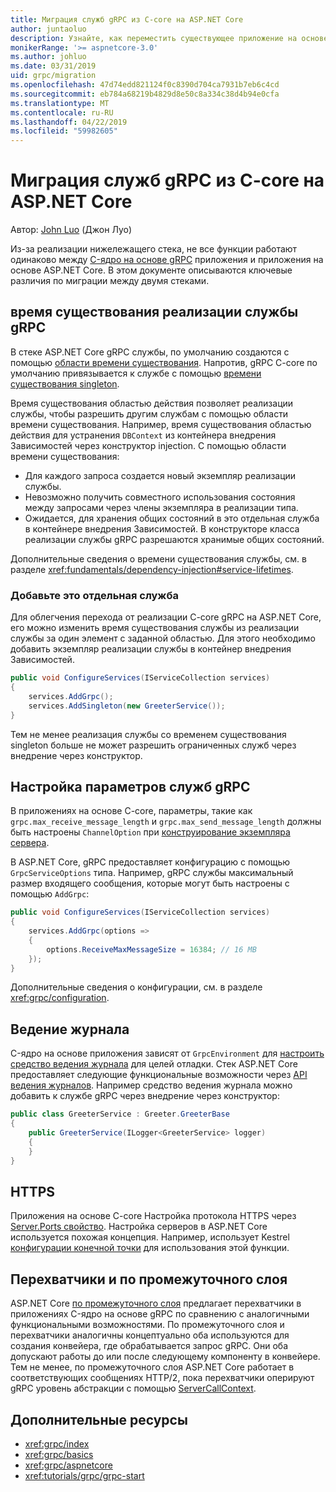 ```yaml
---
title: Миграция служб gRPC из C-core на ASP.NET Core
author: juntaoluo
description: Узнайте, как переместить существующее приложение на основе gRPC C core для запуска на вершине стека ASP.NET Core.
monikerRange: '>= aspnetcore-3.0'
ms.author: johluo
ms.date: 03/31/2019
uid: grpc/migration
ms.openlocfilehash: 47d74edd821124f0c8390d704ca7931b7eb6c4cd
ms.sourcegitcommit: eb784a68219b4829d8e50c8a334c38d4b94e0cfa
ms.translationtype: MT
ms.contentlocale: ru-RU
ms.lasthandoff: 04/22/2019
ms.locfileid: "59982605"
---
```

# <a name="migrating-grpc-services-from-c-core-to-aspnet-core"></a>Миграция служб gRPC из C-core на ASP.NET Core

Автор: [John Luo](https://github.com/juntaoluo) (Джон Луо)

Из-за реализации нижележащего стека, не все функции работают одинаково между [C-ядро на основе gRPC](https://grpc.io/blog/grpc-stacks) приложения и приложения на основе ASP.NET Core. В этом документе описываются ключевые различия по миграции между двумя стеками.

## <a name="grpc-service-implementation-lifetime"></a>время существования реализации службы gRPC

В стеке ASP.NET Core gRPC службы, по умолчанию создаются с помощью [области времени существования](xref:fundamentals/dependency-injection#service-lifetimes). Напротив, gRPC C-core по умолчанию привязывается к службе с помощью [времени существования singleton](xref:fundamentals/dependency-injection#service-lifetimes).

Время существования областью действия позволяет реализации службы, чтобы разрешить другим службам с помощью области времени существования. Например, время существования областью действия для устранения `DBContext` из контейнера внедрения Зависимостей через конструктор injection. С помощью области времени существования:

* Для каждого запроса создается новый экземпляр реализации службы.
* Невозможно получить совместного использования состояния между запросами через члены экземпляра в реализации типа.
* Ожидается, для хранения общих состояний в это отдельная служба в контейнере внедрения Зависимостей. В конструкторе класса реализации службы gRPC разрешаются хранимые общих состояний.

Дополнительные сведения о времени существования службы, см. в разделе <xref:fundamentals/dependency-injection#service-lifetimes>.

### <a name="add-a-singleton-service"></a>Добавьте это отдельная служба

Для облегчения перехода от реализации C-core gRPC на ASP.NET Core, его можно изменить время существования службы из реализации службы за один элемент с заданной областью. Для этого необходимо добавить экземпляр реализации службы в контейнер внедрения Зависимостей.

```csharp
public void ConfigureServices(IServiceCollection services)
{
    services.AddGrpc();
    services.AddSingleton(new GreeterService());
}
```

Тем не менее реализация службы со временем существования singleton больше не может разрешить ограниченных служб через внедрение через конструктор.

## <a name="configure-grpc-services-options"></a>Настройка параметров служб gRPC

В приложениях на основе C-core, параметры, такие как `grpc.max_receive_message_length` и `grpc.max_send_message_length` должны быть настроены `ChannelOption` при [конструирование экземпляра сервера](https://grpc.io/grpc/csharp/api/Grpc.Core.Server.html#Grpc_Core_Server__ctor_System_Collections_Generic_IEnumerable_Grpc_Core_ChannelOption__).

В ASP.NET Core, gRPC предоставляет конфигурацию с помощью `GrpcServiceOptions` типа. Например, gRPC службы максимальный размер входящего сообщения, которые могут быть настроены с помощью `AddGrpc`:

```csharp
public void ConfigureServices(IServiceCollection services)
{
    services.AddGrpc(options =>
    {
        options.ReceiveMaxMessageSize = 16384; // 16 MB
    });
}
```

Дополнительные сведения о конфигурации, см. в разделе <xref:grpc/configuration>.

## <a name="logging"></a>Ведение журнала

C-ядро на основе приложения зависят от `GrpcEnvironment` для [настроить средство ведения журнала](https://grpc.io/grpc/csharp/api/Grpc.Core.GrpcEnvironment.html?q=size#Grpc_Core_GrpcEnvironment_SetLogger_Grpc_Core_Logging_ILogger_) для целей отладки. Стек ASP.NET Core предоставляет следующие функциональные возможности через [API ведения журналов](xref:fundamentals/logging/index). Например средство ведения журнала можно добавить к службе gRPC через внедрение через конструктор:

```csharp
public class GreeterService : Greeter.GreeterBase
{
    public GreeterService(ILogger<GreeterService> logger)
    {
    }
}
```

## <a name="https"></a>HTTPS

Приложения на основе C-core Настройка протокола HTTPS через [Server.Ports свойство](https://grpc.io/grpc/csharp/api/Grpc.Core.Server.html#Grpc_Core_Server_Ports). Настройка серверов в ASP.NET Core используется похожая концепция. Например, использует Kestrel [конфигурации конечной точки](xref:fundamentals/servers/kestrel#endpoint-configuration) для использования этой функции.

## <a name="interceptors-and-middleware"></a>Перехватчики и по промежуточного слоя

ASP.NET Core [по промежуточного слоя](xref:fundamentals/middleware/index) предлагает перехватчики в приложениях C-ядро на основе gRPC по сравнению с аналогичными функциональными возможностями. По промежуточного слоя и перехватчики аналогичны концептуально оба используются для создания конвейера, где обрабатывается запрос gRPC. Они оба допускают работы до или после следующему компоненту в конвейере. Тем не менее, по промежуточного слоя ASP.NET Core работает в соответствующих сообщениях HTTP/2, пока перехватчики оперируют gRPC уровень абстракции с помощью [ServerCallContext](https://grpc.io/grpc/csharp/api/Grpc.Core.ServerCallContext.html).

## <a name="additional-resources"></a>Дополнительные ресурсы

* <xref:grpc/index>
* <xref:grpc/basics>
* <xref:grpc/aspnetcore>
* <xref:tutorials/grpc/grpc-start>
